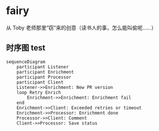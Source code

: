 # fairy

从 Toby 老师那里“窃”来的创意（读书人的事，怎么能叫偷呢……）

## 时序图 test

```mermaid
sequenceDiagram
    participant Listener
    participant Enrichment
    participant Processor
    participant Client
    Listener->>Enrichment: New PR version
    loop Retry Enrich
        Enrichment->>Enrichment: Enrichment fail
    end
    Enrichment->>Client: Exceeded retries or timeout
    Enrichment->>Processor: Enrichment done
    Processor->>Client: Comment
    Client->>Processor: Save status
```
